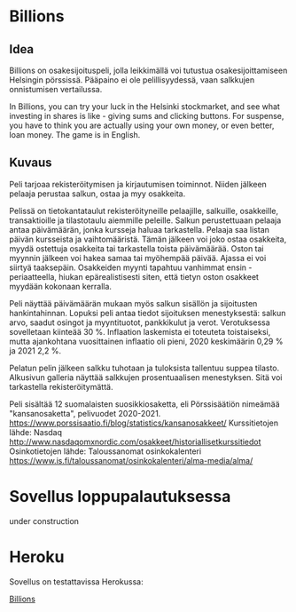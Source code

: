 # Billions

## Idea

Billions on osakesijoituspeli, jolla leikkimällä voi tutustua osakesijoittamiseen Helsingin pörssissä. Pääpaino ei ole pelillisyydessä, vaan salkkujen onnistumisen vertailussa.

In Billions, you can try your luck in the Helsinki stockmarket, and see what investing in shares is like - giving sums and clicking buttons. For suspense, you have to think you are actually using your own money, or even better, loan money. The game is in English.

## Kuvaus

Peli tarjoaa rekisteröitymisen ja kirjautumisen toiminnot.
Niiden jälkeen pelaaja perustaa salkun, ostaa ja myy osakkeita.

Pelissä on tietokantataulut rekisteröityneille pelaajille, salkuille, osakkeille, transaktioille ja tilastotaulu aiemmille peleille.
Salkun perustettuaan pelaaja antaa päivämäärän, jonka kursseja haluaa tarkastella. Pelaaja saa listan päivän kursseista ja vaihtomääristä. Tämän jälkeen voi joko ostaa osakkeita, myydä ostettuja osakkeita tai tarkastella toista päivämäärää. Oston tai myynnin jälkeen voi hakea samaa tai myöhempää päivää. Ajassa ei voi siirtyä taaksepäin. Osakkeiden myynti tapahtuu vanhimmat ensin -periaatteella, hiukan epärealistisesti siten, että tietyn oston osakkeet myydään kokonaan kerralla.

Peli näyttää päivämäärän mukaan myös salkun sisällön ja sijoitusten hankintahinnan. Lopuksi peli antaa tiedot sijoituksen menestyksestä: salkun arvo, saadut osingot ja myyntituotot, pankkikulut ja verot. Verotuksessa sovelletaan kiinteää 30 %. Inflaation laskemista ei toteuteta toistaiseksi, mutta ajankohtana vuosittainen inflaatio oli pieni, 2020 keskimäärin 0,29 % ja 2021 2,2 %.

Pelatun pelin jälkeen salkku tuhotaan ja tuloksista tallentuu suppea tilasto. Alkusivun galleria näyttää salkkujen prosentuaalisen menestyksen. Sitä voi tarkastella rekisteröitymättä.

Peli sisältää 12 suomalaisten suosikkiosaketta, eli Pörssisäätiön nimeämää "kansanosaketta", pelivuodet 2020-2021. https://www.porssisaatio.fi/blog/statistics/kansanosakkeet/
Kurssitietojen lähde: Nasdaq http://www.nasdaqomxnordic.com/osakkeet/historiallisetkurssitiedot
Osinkotietojen lähde: Taloussanomat osinkokalenteri https://www.is.fi/taloussanomat/osinkokalenteri/alma-media/alma/

# Sovellus loppupalautuksessa

under construction

# Heroku

Sovellus on testattavissa Herokussa:

[Billions](https://nasdaq-billions.herokuapp.com/)
